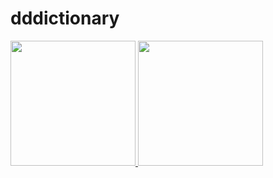 # dddictionary

<div>
<a href="https://github.com/dddictionary">
<img height="200em" src="https://github-readme-stats.vercel.app/api/top-langs/?username=dddictionary&layout=compact&langs_count=8&theme=tokyonight"/>
<img height="200em" src="https://github-readme-stats.vercel.app/api?username=dddictionary&show_icons=true&theme=tokyonight&include_all_commits=true&count_private=true"/>
</div>
